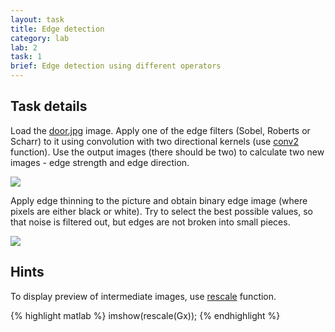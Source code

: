 ```yaml
---
layout: task
title: Edge detection
category: lab
lab: 2
task: 1
brief: Edge detection using different operators
---
```



## Task details

Load the [door.jpg]({{site.baseurl}}/public/l2/door.jpg) image. Apply one of the edge filters (Sobel, Roberts or Scharr) to it using convolution with two directional kernels (use [conv2](https://www.mathworks.com/help/matlab/ref/conv2.html) function).
Use the output images (there should be two) to calculate two new images - edge strength and edge direction.

![]({{site.baseurl}}/public/l2/sobel.jpg)

Apply edge thinning to the picture and obtain binary edge image (where pixels are either black or white). Try to select the best possible values, so that noise is filtered out, but edges are not broken into small pieces. 

![]({{site.baseurl}}/public/l2/edge.png)

## Hints

To display preview of intermediate images, use [rescale](https://www.mathworks.com/help/matlab/ref/rescale.html) function.

{% highlight matlab %}
imshow(rescale(Gx));
{% endhighlight %}
